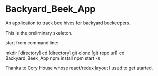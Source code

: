 # Backyard_Beek_App

An application to track bee hives for backyard beekeepers.

This is the preliminary skeleton. 

start from command line:

mkdir [directory]
cd [directory]
git clone [git repo url]
cd Backyard_Beek_App
npm install
npm start -s

Thanks to Cory House whose react/redux layout I used to get started.


